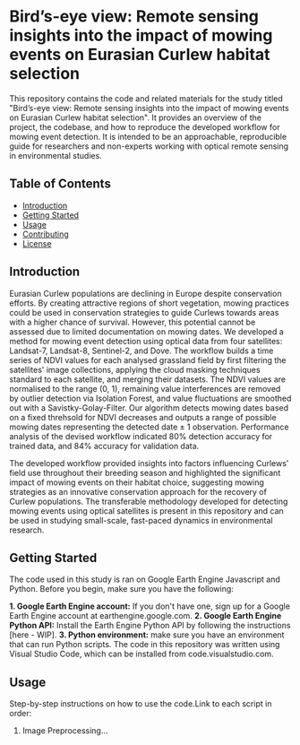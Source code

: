 # Bird’s-eye view: Remote sensing insights into the impact of mowing events on Eurasian Curlew habitat selection

This repository contains the code and related materials for the study titled "Bird’s-eye view: Remote sensing insights into the impact of mowing events on Eurasian Curlew habitat selection". It provides an overview of the project, the codebase, and how to reproduce the developed workflow for mowing event detection. It is intended to be an approachable, reproducible guide for researchers and non-experts working with optical remote sensing in environmental studies.

## Table of Contents
- [Introduction](#introduction)
- [Getting Started](#getting-started)
- [Usage](#usage)
- [Contributing](#contributing)
- [License](#license)

## Introduction

Eurasian Curlew populations are declining in Europe despite conservation efforts. By creating attractive regions of short vegetation, mowing practices could be used in conservation strategies to guide Curlews towards areas with a higher chance of survival. However, this potential cannot be assessed due to limited documentation on mowing dates. We developed a method for mowing event detection using optical data from four satellites: Landsat-7, Landsat-8, Sentinel-2, and Dove. The workflow builds a time series of NDVI values for each analysed grassland field by first filtering the satellites' image collections, applying the cloud masking techniques standard to each satellite, and merging their datasets. The NDVI values are normalised to the range (0, 1), remaining value interferences are removed by outlier detection via Isolation Forest, and value fluctuations are smoothed out with a Savistky-Golay-Filter. Our algorithm detects mowing dates based on a fixed threhsold for NDVI decreases and outputs a range of possible mowing dates representing the detected date ± 1 observation. Performance analysis of the devised workflow indicated 80% detection accuracy for trained data, and 84% accuracy for validation data.

The developed workflow provided insights into factors influencing Curlews’ field use throughout their breeding season and highlighted the significant impact of mowing events on their habitat choice, suggesting mowing strategies as an innovative conservation approach for the recovery of Curlew populations. The transferable methodology developed for detecting mowing events using optical satellites is present in this repository and can be used in studying small-scale, fast-paced dynamics in environmental research.

## Getting Started

The code used in this study is ran on Google Earth Engine Javascript and Python. Before you begin, make sure you have the following:

**1. Google Earth Engine account:** If you don't have one, sign up for a Google Earth Engine account at earthengine.google.com.
**2. Google Earth Engine Python API:** Install the Earth Engine Python API by following the instructions [here - WIP].
**3. Python environment:** make sure you have an environment that can run Python scripts. The code in this repository was written using Visual Studio Code, which can be installed from code.visualstudio.com.

## Usage

Step-by-step instructions on how to use the code.Link to each script in order:

1. Image Preprocessing...

